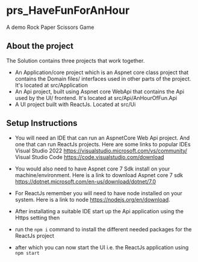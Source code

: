 # prs_HaveFunForAnHour
A demo Rock Paper Scissors Game

## About the project
The Solution contains three projects that work together.
- An Application/core project which is an Aspnet core class project that contains the Domain files/ interfaces
  used in other parts of the project. It's located at src/Application
- An Api project, built using Aspnet core WebApi that contains the Api used by the UI/ frontend.
  It's located at src/Api/AnHourOfFun.Api
- A UI project built with ReactJs. Located at src/Ui

## Setup Instructions
- You will need an IDE that can run an AspnetCore Web Api project. And one that can run ReactJs projects.
Here are some links to popular IDEs
Visual Studio 2022 https://visualstudio.microsoft.com/vs/community/
Visual Studio Code https://code.visualstudio.com/download

- You would also need to have Aspnet core 7 Sdk install on your machine/environment.
  Here is a link to download Aspnet core 7 sdk https://dotnet.microsoft.com/en-us/download/dotnet/7.0
- For ReactJs remember you will need to have node installed on your system. Here is a link to node
  https://nodejs.org/en/download.
- After installating a suitable IDE start up the Api application using the Https setting then
- run the `npm i` command to install the different needed packages for the ReactJs project
- after which you can now start the UI i.e. the ReactJs application using `npm start`



